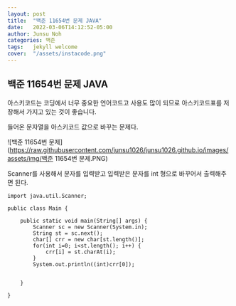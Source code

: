 ```yaml
---
layout: post
title:  "백준 11654번 문제 JAVA"
date:   2022-03-06T14:12:52-05:00
author: Junsu Noh
categories: 백준
tags:	jekyll welcome
cover:  "/assets/instacode.png" 
---
```


## 백준 11654번 문제 JAVA



아스키코드는 코딩에서 너무 중요한 언어코드고 사용도 많이 되므로 아스키코드표를 저장해서 가지고 있는 것이 좋습니다.

들어온 문자열을 아스키코드 값으로 바꾸는 문제다. 



![백준 11654번 문제](https://raw.githubusercontent.com/junsu1026/junsu1026.github.io/images/assets/img/백준 11654번 문제.PNG)



Scanner를 사용해서 문자를 입력받고 입력받은 문자를 int 형으로 바꾸어서 출력해주면 된다.



```
import java.util.Scanner;

public class Main {

	public static void main(String[] args) {
		Scanner sc = new Scanner(System.in); 
		String st = sc.next();
		char[] crr = new char[st.length()];
		for(int i=0; i<st.length(); i++) {
			crr[i] = st.charAt(i);
		}
		System.out.println((int)crr[0]);
		
		
	}

}

```

